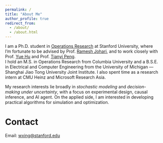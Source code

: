 ```yaml
---
permalink: /
title: "About Me"
author_profile: true
redirect_from: 
  - /about/
  - /about.html
---
```


I am a Ph.D. student in [Operations Research](https://or.stanford.edu/) at Stanford University, where I’m fortunate to be advised by Prof. [Ramesh Johari](https://web.stanford.edu/~rjohari/), and to work closely with Prof. [Yue Hu](https://gsb-faculty.stanford.edu/yue-hu/) and Prof. [Tianyi Peng](https://tianyipeng.github.io/).  
I hold an M.S. in Operations Research from Columbia University and a B.S.E. in Electrical and Computer Engineering from the University of Michigan — Shanghai Jiao Tong University Joint Institute. I also spent time as a research intern at CMU Heinz and Microsoft Research Asia.  

My research interests lie broadly in *stochastic modeling* and *decision-making under uncertainty*, with a focus on experimental design, causal inference, and AI agent. On the applied side, I am interested in developing practical algorithms for simulation and optimization.

Contact
======
Email: wxing@stanford.edu
